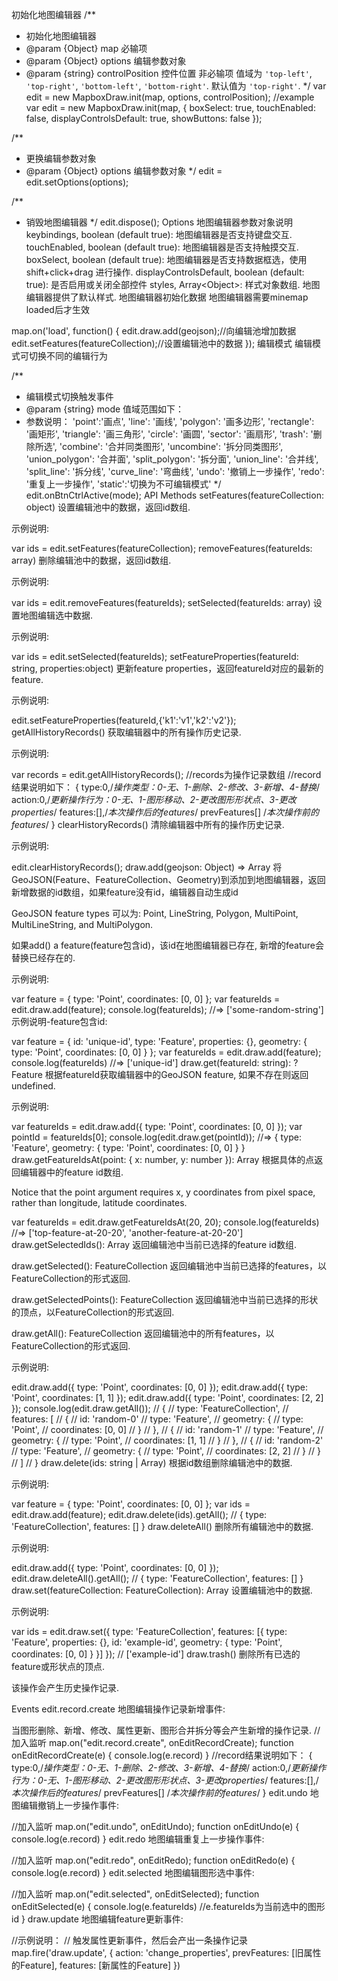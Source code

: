 初始化地图编辑器
/**
 * 初始化地图编辑器
 * @param {Object} map 必输项
 * @param {Object} options 编辑参数对象
 * @param {string} controlPosition 控件位置 非必输项 值域为 `'top-left'`, `'top-right'`, `'bottom-left'`,  `'bottom-right'`. 默认值为 `'top-right'`.
 */
var edit = new MapboxDraw.init(map, options, controlPosition);
//example
var edit = new MapboxDraw.init(map, {
            boxSelect: true,
            touchEnabled: false,
            displayControlsDefault: true,
            showButtons: false
        });

/**
 * 更换编辑参数对象
 * @param {Object} options 编辑参数对象
 */
edit = edit.setOptions(options);

/**
 * 销毁地图编辑器
 */
edit.dispose();
Options 地图编辑器参数对象说明
keybindings, boolean (default true): 地图编辑器是否支持键盘交互.
touchEnabled, boolean (default true): 地图编辑器是否支持触摸交互.
boxSelect, boolean (default true): 地图编辑器是否支持数据框选，使用 shift+click+drag 进行操作.
displayControlsDefault, boolean (default: true): 是否启用或关闭全部控件
styles, Array\<Object>: 样式对象数组. 地图编辑器提供了默认样式.
地图编辑器初始化数据
地图编辑器需要minemap loaded后才生效

map.on('load', function() {
  edit.draw.add(geojson);//向编辑池增加数据
  edit.setFeatures(featureCollection);//设置编辑池中的数据
});
编辑模式
编辑模式可切换不同的编辑行为

/**
 * 编辑模式切换触发事件
 * @param {string} mode 值域范围如下：
 * 参数说明：  'point':'画点',
               'line': '画线',
               'polygon': '画多边形',
               'rectangle': '画矩形',
               'triangle': '画三角形',
               'circle': '画圆',
               'sector': '画扇形',
               'trash': '删除所选',
               'combine': '合并同类图形',
               'uncombine': '拆分同类图形',
               'union_polygon': '合并面',
               'split_polygon': '拆分面',
               'union_line': '合并线',
               'split_line': '拆分线',
               'curve_line': '弯曲线',
               'undo': '撤销上一步操作',
               'redo': '重复上一步操作',
               'static':'切换为不可编辑模式'
 */
edit.onBtnCtrlActive(mode);
API Methods
setFeatures(featureCollection: object)
设置编辑池中的数据，返回id数组.

示例说明:

var ids = edit.setFeatures(featureCollection);
removeFeatures(featureIds: array)
删除编辑池中的数据，返回id数组.

示例说明:

var ids = edit.removeFeatures(featureIds);
setSelected(featureIds: array)
设置地图编辑选中数据.

示例说明:

var ids = edit.setSelected(featureIds);
setFeatureProperties(featureId: string, properties:object)
更新feature properties，返回featureId对应的最新的feature.

示例说明:

edit.setFeatureProperties(featureId,{'k1':'v1','k2':'v2'});
getAllHistoryRecords()
获取编辑器中的所有操作历史记录.

示例说明:

var records = edit.getAllHistoryRecords();
//records为操作记录数组
//record结果说明如下：
{
  type:0,/*操作类型：0-无、1-删除、2-修改、3-新增、4-替换*/
  action:0,/*更新操作行为：0-无、1-图形移动、2-更改图形形状点、3-更改properties*/
  features:[],/*本次操作后的features*/
  prevFeatures[] /*本次操作前的features*/
}
clearHistoryRecords()
清除编辑器中所有的操作历史记录.

示例说明:

edit.clearHistoryRecords();
draw.add(geojson: Object) => Array<string>
将GeoJSON(Feature、FeatureCollection、Geometry)到添加到地图编辑器，返回新增数据的id数组，如果feature没有id，编辑器自动生成id

GeoJSON feature types 可以为: Point, LineString, Polygon, MultiPoint, MultiLineString, and MultiPolygon.

如果add() a feature(feature包含id)，该id在地图编辑器已存在, 新增的feature会替换已经存在的.

示例说明:

var feature = { type: 'Point', coordinates: [0, 0] };
var featureIds = edit.draw.add(feature);
console.log(featureIds);
//=> ['some-random-string']
示例说明-feature包含id:

var feature = {
  id: 'unique-id',
  type: 'Feature',
  properties: {},
  geometry: { type: 'Point', coordinates: [0, 0] }
};
var featureIds = edit.draw.add(feature);
console.log(featureIds)
//=> ['unique-id']
draw.get(featureId: string): ?Feature
根据featureId获取编辑器中的GeoJSON feature, 如果不存在则返回undefined.

示例说明:

var featureIds = edit.draw.add({ type: 'Point', coordinates: [0, 0] });
var pointId = featureIds[0];
console.log(edit.draw.get(pointId));
//=> { type: 'Feature', geometry: { type: 'Point', coordinates: [0, 0] } }
draw.getFeatureIdsAt(point: { x: number, y: number }): Array<string>
根据具体的点返回编辑器中的feature id数组.

Notice that the point argument requires x, y coordinates from pixel space, rather than longitude, latitude coordinates.

var featureIds = edit.draw.getFeatureIdsAt(20, 20);
console.log(featureIds)
//=> ['top-feature-at-20-20', 'another-feature-at-20-20']
draw.getSelectedIds(): Array<string>
返回编辑池中当前已选择的feature id数组.

draw.getSelected(): FeatureCollection
返回编辑池中当前已选择的features，以FeatureCollection的形式返回.

draw.getSelectedPoints(): FeatureCollection
返回编辑池中当前已选择的形状的顶点，以FeatureCollection的形式返回.

draw.getAll(): FeatureCollection
返回编辑池中的所有features，以FeatureCollection的形式返回.

示例说明:

edit.draw.add({ type: 'Point', coordinates: [0, 0] });
edit.draw.add({ type: 'Point', coordinates: [1, 1] });
edit.draw.add({ type: 'Point', coordinates: [2, 2] });
console.log(edit.draw.getAll());
// {
//   type: 'FeatureCollection',
//   features: [
//     {
//       id: 'random-0'
//       type: 'Feature',
//       geometry: {
//         type: 'Point',
//         coordinates: [0, 0]
//       }
//     },
//     {
//       id: 'random-1'
//       type: 'Feature',
//       geometry: {
//         type: 'Point',
//         coordinates: [1, 1]
//       }
//     },
//     {
//       id: 'random-2'
//       type: 'Feature',
//       geometry: {
//         type: 'Point',
//         coordinates: [2, 2]
//       }
//     }
//   ]
// }
draw.delete(ids: string | Array<string>)
根据id数组删除编辑池中的数据.

示例说明:

var feature = { type: 'Point', coordinates: [0, 0] };
var ids = edit.draw.add(feature);
edit.draw.delete(ids).getAll();
// { type: 'FeatureCollection', features: [] }
draw.deleteAll()
删除所有编辑池中的数据.

示例说明:

edit.draw.add({ type: 'Point', coordinates: [0, 0] });
edit.draw.deleteAll().getAll();
// { type: 'FeatureCollection', features: [] }
draw.set(featureCollection: FeatureCollection): Array<string>
设置编辑池中的数据.

示例说明:

var ids = edit.draw.set({
  type: 'FeatureCollection',
  features: [{
    type: 'Feature',
    properties: {},
    id: 'example-id',
    geometry: { type: 'Point', coordinates: [0, 0] }
  }]
});
// ['example-id']
draw.trash()
删除所有已选的feature或形状点的顶点.

该操作会产生历史操作记录.

Events
edit.record.create
地图编辑操作记录新增事件:

当图形删除、新增、修改、属性更新、图形合并拆分等会产生新增的操作记录.
//加入监听
map.on("edit.record.create", onEditRecordCreate);
function onEditRecordCreate(e) {
    console.log(e.record)
}
//record结果说明如下：
{
  type:0,/*操作类型：0-无、1-删除、2-修改、3-新增、4-替换*/
  action:0,/*更新操作行为：0-无、1-图形移动、2-更改图形形状点、3-更改properties*/
  features:[],/*本次操作后的features*/
  prevFeatures[] /*本次操作前的features*/
}
edit.undo
地图编辑撤销上一步操作事件:

//加入监听
map.on("edit.undo", onEditUndo);
function onEditUndo(e) {
    console.log(e.record)
}
edit.redo
地图编辑重复上一步操作事件:

//加入监听
map.on("edit.redo", onEditRedo);
function onEditRedo(e) {
    console.log(e.record) 
}
edit.selected
地图编辑图形选中事件:

//加入监听
map.on("edit.selected", onEditSelected);
function onEditSelected(e) {
    console.log(e.featureIds) //e.featureIds为当前选中的图形id
}
draw.update
地图编辑feature更新事件:

//示例说明：
// 触发属性更新事件，然后会产出一条操作记录
map.fire('draw.update', {
                action: 'change_properties',
                prevFeatures: [旧属性的Feature],
                features: [新属性的Feature]
            })